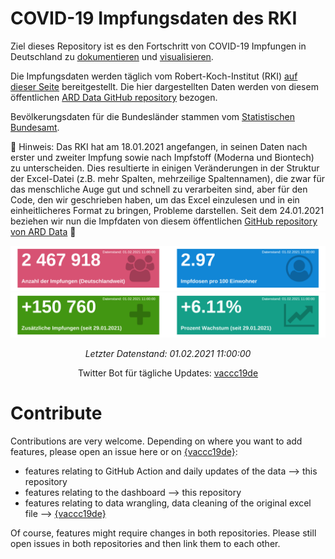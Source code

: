 
<!-- README.md is generated from README.Rmd. Please edit that file -->

# COVID-19 Impfungsdaten des RKI

Ziel dieses Repository ist es den Fortschritt von COVID-19 Impfungen in
Deutschland zu
[dokumentieren](https://github.com/favstats/vaccc19de_dashboard/data/)
und [visualisieren](https://favstats.github.io/vaccc19de_dashboard/).

Die Impfungsdaten werden täglich vom Robert-Koch-Institut (RKI) [auf
dieser
Seite](https://www.rki.de/DE/Content/InfAZ/N/Neuartiges_Coronavirus/Daten/Impfquoten-Tab.html)
bereitgestellt. Die hier dargestellten Daten werden von diesem
öffentlichen
<a href="https://github.com/ard-data/2020-rki-impf-archive" target="_blank">ARD Data GitHub repository</a>
bezogen.

Bevölkerungsdaten für die Bundesländer stammen vom [Statistischen
Bundesamt](https://www.destatis.de/DE/Themen/Gesellschaft-Umwelt/Bevoelkerung/Bevoelkerungsstand/Tabellen/bevoelkerung-nichtdeutsch-laender.html).

📝 Hinweis: Das RKI hat am 18.01.2021 angefangen, in seinen Daten nach
erster und zweiter Impfung sowie nach Impfstoff (Moderna und Biontech)
zu unterscheiden. Dies resultierte in einigen Veränderungen in der
Struktur der Excel-Datei (z.B. mehr Spalten, mehrzeilige Spaltennamen),
die zwar für das menschliche Auge gut und schnell zu verarbeiten sind,
aber für den Code, den wir geschrieben haben, um das Excel einzulesen
und in ein einheitlicheres Format zu bringen, Probleme darstellen. Seit
dem 24.01.2021 beziehen wir nun die Impfdaten von diesem öffentlichen
[GitHub repository von ARD
Data](https://github.com/ard-data/2020-rki-impf-archive) 📝

![](img/infobox1_de.png) ![](img/infobox2_de.png)

<center>

*Letzter Datenstand: 01.02.2021 11:00:00*

<!-- **Aktuelle Anmerkungen:** -->
<!-- ```{r, results = "asis", echo = F} -->
<!-- notes_dat <- latest_dat %>%  -->
<!--   drop_na(notes) -->
<!-- if(nrow(notes_dat)!=0){ -->
<!--   notes_dat %>%  -->
<!--     mutate(notes = ifelse(stringi::stri_startswith_fixed(notes, "("), -->
<!--                           str_remove(notes, "\\("), -->
<!--                           notes), -->
<!--            notes = ifelse(stringi::stri_endswith_fixed(notes, ")") , -->
<!--                           str_sub(notes, 1, str_length(notes)-1), -->
<!--                           notes), -->
<!--            notes = ifelse(!stringi::stri_endswith_fixed(notes, "\\.") , -->
<!--                           paste0(notes, "."), -->
<!--                           notes)) %>%  -->
<!--     mutate(note_display = glue::glue("{bundesland}: *{notes}*")) %>%  -->
<!--     pull(note_display) %>%  -->
<!--     paste0(collapse = "\n\n")  %>%  -->
<!--     cat() -->
<!-- } else { -->
<!--   cat("*Keine Anmerkungen.*") -->
<!-- } -->
<!-- ``` -->

Twitter Bot für tägliche Updates:
<a href="https://twitter.com/vaccc19de" target="_blank">vaccc19de</a>

</center>

# Contribute

Contributions are very welcome. Depending on where you want to add
features, please open an issue here or on
<a href="https://github.com/friep/vaccc19de" target="_blank">{vaccc19de}</a>:

-   features relating to GitHub Action and daily updates of the data
    –&gt; this repository
-   features relating to the dashboard –&gt; this repository
-   features relating to data wrangling, data cleaning of the original
    excel file –&gt;
    <a href="https://github.com/friep/vaccc19de" target="_blank">{vaccc19de}</a>

Of course, features might require changes in both repositories. Please
still open issues in both repositories and then link them to each other.
